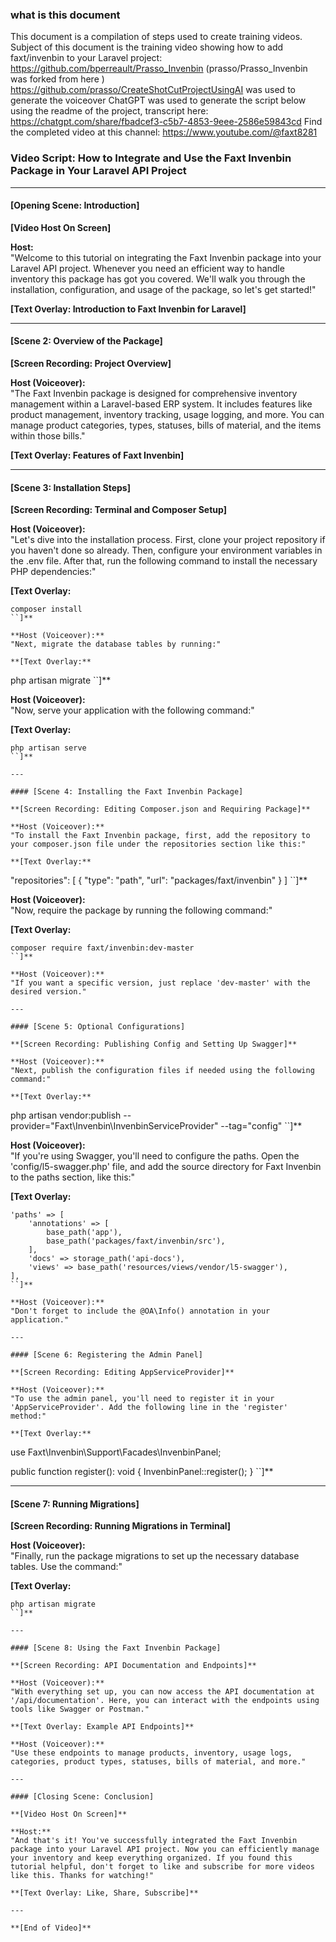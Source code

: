### what is this document ###
This document is a compilation of steps used to create training videos. 
Subject of this document is the training video showing how to add faxt/invenbin to your Laravel project: https://github.com/bperreault/Prasso_Invenbin (prasso/Prasso_Invenbin was forked from here )
https://github.com/prasso/CreateShotCutProjectUsingAI was used to generate the voiceover
ChatGPT was used to generate the script below using the readme of the project, transcript here:
https://chatgpt.com/share/fbadcef3-c5b7-4853-9eee-2586e59843cd
Find the completed video at this channel:
https://www.youtube.com/@faxt8281


### Video Script: How to Integrate and Use the Faxt Invenbin Package in Your Laravel API Project

---

#### [Opening Scene: Introduction]

**[Video Host On Screen]**

**Host:**  
"Welcome to this tutorial on integrating the Faxt Invenbin package into your Laravel API project. Whenever you need an efficient way to handle inventory this package has got you covered. We'll walk you through the installation, configuration, and usage of the package, so let's get started!"

**[Text Overlay: Introduction to Faxt Invenbin for Laravel]**

---

#### [Scene 2: Overview of the Package]

**[Screen Recording: Project Overview]**

**Host (Voiceover):**  
"The Faxt Invenbin package is designed for comprehensive inventory management within a Laravel-based ERP system. It includes features like product management, inventory tracking, usage logging, and more. You can manage product categories, types, statuses, bills of material, and the items within those bills."

**[Text Overlay: Features of Faxt Invenbin]**

---

#### [Scene 3: Installation Steps]

**[Screen Recording: Terminal and Composer Setup]**

**Host (Voiceover):**  
"Let's dive into the installation process. First, clone your project repository if you haven't done so already. Then, configure your environment variables in the .env file. After that, run the following command to install the necessary PHP dependencies:"

**[Text Overlay:**
```
composer install
``]**

**Host (Voiceover):**  
"Next, migrate the database tables by running:"

**[Text Overlay:**
```
php artisan migrate
``]**

**Host (Voiceover):**  
"Now, serve your application with the following command:"

**[Text Overlay:**
```
php artisan serve
``]**

---

#### [Scene 4: Installing the Faxt Invenbin Package]

**[Screen Recording: Editing Composer.json and Requiring Package]**

**Host (Voiceover):**  
"To install the Faxt Invenbin package, first, add the repository to your composer.json file under the repositories section like this:"

**[Text Overlay:**
```
"repositories": [
    {
        "type": "path",
        "url": "packages/faxt/invenbin"
    }
]
``]**

**Host (Voiceover):**  
"Now, require the package by running the following command:"

**[Text Overlay:**
```
composer require faxt/invenbin:dev-master
``]**

**Host (Voiceover):**  
"If you want a specific version, just replace 'dev-master' with the desired version."

---

#### [Scene 5: Optional Configurations]

**[Screen Recording: Publishing Config and Setting Up Swagger]**

**Host (Voiceover):**  
"Next, publish the configuration files if needed using the following command:"

**[Text Overlay:**
```
php artisan vendor:publish --provider="Faxt\Invenbin\InvenbinServiceProvider" --tag="config"
``]**

**Host (Voiceover):**  
"If you're using Swagger, you'll need to configure the paths. Open the 'config/l5-swagger.php' file, and add the source directory for Faxt Invenbin to the paths section, like this:"

**[Text Overlay:**
```
'paths' => [
    'annotations' => [
        base_path('app'),
        base_path('packages/faxt/invenbin/src'),
    ],
    'docs' => storage_path('api-docs'),
    'views' => base_path('resources/views/vendor/l5-swagger'),
],
``]**

**Host (Voiceover):**  
"Don't forget to include the @OA\Info() annotation in your application."

---

#### [Scene 6: Registering the Admin Panel]

**[Screen Recording: Editing AppServiceProvider]**

**Host (Voiceover):**  
"To use the admin panel, you'll need to register it in your 'AppServiceProvider'. Add the following line in the 'register' method:"

**[Text Overlay:**
```
use Faxt\Invenbin\Support\Facades\InvenbinPanel;

public function register(): void
{
    InvenbinPanel::register();
}
``]**

---

#### [Scene 7: Running Migrations]

**[Screen Recording: Running Migrations in Terminal]**

**Host (Voiceover):**  
"Finally, run the package migrations to set up the necessary database tables. Use the command:"

**[Text Overlay:**
```
php artisan migrate
``]**

---

#### [Scene 8: Using the Faxt Invenbin Package]

**[Screen Recording: API Documentation and Endpoints]**

**Host (Voiceover):**  
"With everything set up, you can now access the API documentation at '/api/documentation'. Here, you can interact with the endpoints using tools like Swagger or Postman."

**[Text Overlay: Example API Endpoints]**

**Host (Voiceover):**  
"Use these endpoints to manage products, inventory, usage logs, categories, product types, statuses, bills of material, and more."

---

#### [Closing Scene: Conclusion]

**[Video Host On Screen]**

**Host:**  
"And that's it! You've successfully integrated the Faxt Invenbin package into your Laravel API project. Now you can efficiently manage your inventory and keep everything organized. If you found this tutorial helpful, don't forget to like and subscribe for more videos like this. Thanks for watching!"

**[Text Overlay: Like, Share, Subscribe]**

---

**[End of Video]**